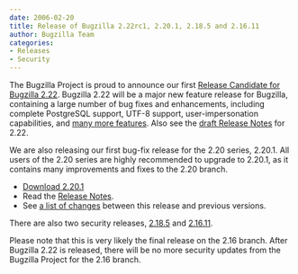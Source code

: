 ```yaml
---
date: 2006-02-20
title: Release of Bugzilla 2.22rc1, 2.20.1, 2.18.5 and 2.16.11
author: Bugzilla Team
categories:
- Releases
- Security
---
```


The Bugzilla Project is proud to announce our first [Release Candidate for Bugzilla 2.22](/releases/2.22/). Bugzilla 2.22 will be a major new feature release for Bugzilla, containing a large number of bug fixes and enhancements, including complete PostgreSQL support, UTF-8 support, user-impersonation capabilities, and [many more features](/releases/2.22/). Also see the [draft Release Notes](/releases/2.22/) for 2.22.

We are also releasing our first bug-fix release for the 2.20 series, 2.20.1\. All users of the 2.20 series are highly recommended to upgrade to 2.20.1, as it contains many improvements and fixes to the 2.20 branch.

*   [Download 2.20.1](/download/#v220)
*   Read the [Release Notes](/releases/2.20.1/).
*   See [a list of changes](https://github.com/bugzilla/bugzilla/compare/2.20) between this release and previous versions.

There are also two security releases, [2.18.5](/releases/2.18.5/) and [2.16.11](/releases/2.16.11/).

Please note that this is very likely the final release on the 2.16 branch. After Bugzilla 2.22 is released, there will be no more security updates from the Bugzilla Project for the 2.16 branch.

